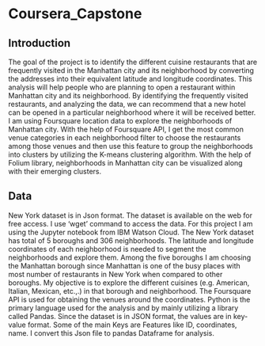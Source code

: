 # Coursera_Capstone

## Introduction 
The goal of the project is to identify the different cuisine restaurants that are frequently visited in the Manhattan city and its neighborhood by converting the addresses into their equivalent latitude and longitude coordinates. This analysis will help people who are planning to open a restaurant within Manhattan city and its neighborhood. By identifying the frequently visited restaurants, and analyzing the data, we can recommend that a new hotel can be opened in a particular neighborhood where it will be received better. I am using Foursquare location data to explore the neighborhoods of Manhattan city. With the help of Foursquare API, I get the most common venue categories in each neighborhood filter to choose the restaurants among those venues and then use this feature to group the neighborhoods into clusters by utilizing the K-means clustering algorithm. With the help of Folium library, neighborhoods in Manhattan city can be visualized along with their emerging clusters. 

## Data
New York dataset is in Json format. The dataset is available on the web for free access. I use ‘wget’ command to access the data. For this project I am using the Jupyter notebook from IBM Watson Cloud. 
The New York dataset has total of 5 boroughs and 306 neighborhoods. The latitude and longitude coordinates of each neighborhood is needed to segment the neighborhoods and explore them. Among the five boroughs I am choosing the Manhattan borough since Manhattan is one of the busy places with most number of restaurants in New York when compared to other boroughs. My objective is to explore the different cuisines (e.g. American, Italian, Mexican, etc.,.) in that borough and neighborhood. The Foursquare API is used for obtaining the venues around the coordinates. Python is the primary language used for the analysis and by mainly utilizing a library called Pandas.  Since the dataset is in JSON format, the values are in key-value format. Some of the main Keys are Features like ID, coordinates, name. I convert this Json file to pandas Dataframe for analysis. 
